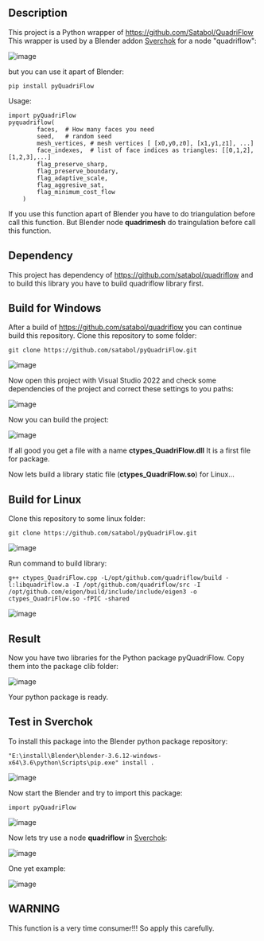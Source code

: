 ## Description

This project is a Python wrapper of https://github.com/Satabol/QuadriFlow This wrapper is used by a Blender addon [Sverchok](https://github.com/nortikin/sverchok) for a node "quadriflow":

![image](https://github.com/satabol/QuadriFlow/assets/14288520/8fe337c4-d84a-4d5f-9c1e-34a4cb78f05f)

but you can use it apart of Blender:

```
pip install pyQuadriFlow
```

Usage:
```
import pyQuadriFlow
pyquadriflow(
        faces,  # How many faces you need
        seed,   # random seed
        mesh_vertices, # mesh vertices [ [x0,y0,z0], [x1,y1,z1], ...]
        face_indexes,  # list of face indices as triangles: [[0,1,2],[1,2,3],...]
        flag_preserve_sharp,
        flag_preserve_boundary,
        flag_adaptive_scale,
        flag_aggresive_sat,
        flag_minimum_cost_flow
    )
```

If you use this function apart of Blender you have to do triangulation before call this function. But Blender node **quadrimesh** do traingulation before call this function.

## Dependency

This project has dependency of https://github.com/satabol/quadriflow and to build this library you have to build quadriflow library first.

## Build for Windows

After a build of https://github.com/satabol/quadriflow you can continue build this repository. Clone this repository to some folder:

```
git clone https://github.com/satabol/pyQuadriFlow.git
```

![image](https://github.com/satabol/QuadriFlow/assets/14288520/6c7953c6-06c0-4356-9694-2f61a912179c)

Now open this project with Visual Studio 2022 and check some dependencies of the project and correct these settings to you paths:

![image](https://github.com/satabol/QuadriFlow/assets/14288520/6bb47366-bdb9-4b2c-a43f-f43f9eda8835)

Now you can build the project:

![image](https://github.com/satabol/QuadriFlow/assets/14288520/5f635fd2-e8e5-4264-8957-6f9f89938d55)

If all good you get a file with a name **ctypes_QuadriFlow.dll** It is a first file for package.

Now lets build a library static file (**ctypes_QuadriFlow.so**) for Linux...

## Build for Linux

Clone this repository to some linux folder:

```
git clone https://github.com/satabol/pyQuadriFlow.git
```

![image](https://github.com/satabol/QuadriFlow/assets/14288520/c73975ec-f9db-4bf0-809b-25c947772dc1)

Run command to build library:

```
g++ ctypes_QuadriFlow.cpp -L/opt/github.com/quadriflow/build -l:libquadriflow.a -I /opt/github.com/quadriflow/src -I /opt/github.com/eigen/build/include/include/eigen3 -o ctypes_QuadriFlow.so -fPIC -shared
```

![image](https://github.com/satabol/QuadriFlow/assets/14288520/405c5763-2f13-4c27-b592-9eeebf880c6f)


## Result


Now you have two libraries for the Python package pyQuadriFlow.
Copy them into the package clib folder:

![image](https://github.com/satabol/QuadriFlow/assets/14288520/eca1f40c-b4ab-41a7-bb6c-589f0adace1d)

Your python package is ready.

## Test in Sverchok

To install this package into the Blender python package repository:

```
"E:\install\Blender\blender-3.6.12-windows-x64\3.6\python\Scripts\pip.exe" install .
```

![image](https://github.com/satabol/QuadriFlow/assets/14288520/cc2c5577-f53c-449c-bde6-04fbed09a521)

Now start the Blender and try to import this package:

```
import pyQuadriFlow
```

![image](https://github.com/satabol/QuadriFlow/assets/14288520/4cea4879-4dc9-4b92-85ab-a4f5e528bf66)

Now lets try use a node **quadriflow** in [Sverchok](https://github.com/nortikin/sverchok):

![image](https://github.com/satabol/QuadriFlow/assets/14288520/1eac54bb-5a6f-4583-b73a-7295cd452860)

One yet example:

![image](https://github.com/satabol/QuadriFlow/assets/14288520/1cf41183-a7d0-4556-bf8a-03fdc47a5656)

## WARNING

This function is a very time consumer!!! So apply this carefully.